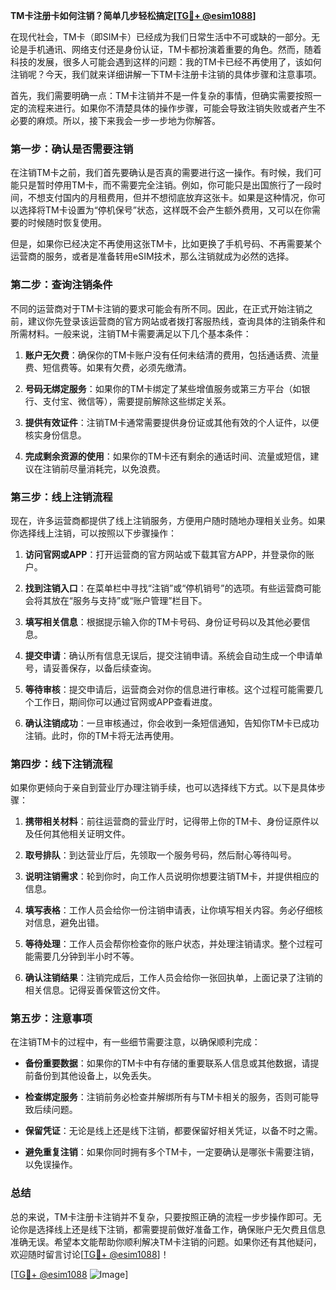 **TM卡注册卡如何注销？简单几步轻松搞定[[TG💪+ @esim1088](https://t.me/s/esim1088)]**

在现代社会，TM卡（即SIM卡）已经成为我们日常生活中不可或缺的一部分。无论是手机通讯、网络支付还是身份认证，TM卡都扮演着重要的角色。然而，随着科技的发展，很多人可能会遇到这样的问题：我的TM卡已经不再使用了，该如何注销呢？今天，我们就来详细讲解一下TM卡注册卡注销的具体步骤和注意事项。

首先，我们需要明确一点：TM卡注销并不是一件复杂的事情，但确实需要按照一定的流程来进行。如果你不清楚具体的操作步骤，可能会导致注销失败或者产生不必要的麻烦。所以，接下来我会一步一步地为你解答。

### 第一步：确认是否需要注销

在注销TM卡之前，我们首先要确认是否真的需要进行这一操作。有时候，我们可能只是暂时停用TM卡，而不需要完全注销。例如，你可能只是出国旅行了一段时间，不想支付国内的月租费用，但并不想彻底放弃这张卡。如果是这种情况，你可以选择将TM卡设置为“停机保号”状态，这样既不会产生额外费用，又可以在你需要的时候随时恢复使用。

但是，如果你已经决定不再使用这张TM卡，比如更换了手机号码、不再需要某个运营商的服务，或者是准备转用eSIM技术，那么注销就成为必然的选择。

### 第二步：查询注销条件

不同的运营商对于TM卡注销的要求可能会有所不同。因此，在正式开始注销之前，建议你先登录该运营商的官方网站或者拨打客服热线，查询具体的注销条件和所需材料。一般来说，注销TM卡需要满足以下几个基本条件：

1. **账户无欠费**：确保你的TM卡账户没有任何未结清的费用，包括通话费、流量费、短信费等。如果有欠费，必须先缴清。
   
2. **号码无绑定服务**：如果你的TM卡绑定了某些增值服务或第三方平台（如银行、支付宝、微信等），需要提前解除这些绑定关系。
   
3. **提供有效证件**：注销TM卡通常需要提供身份证或其他有效的个人证件，以便核实身份信息。

4. **完成剩余资源的使用**：如果你的TM卡还有剩余的通话时间、流量或短信，建议在注销前尽量消耗完，以免浪费。

### 第三步：线上注销流程

现在，许多运营商都提供了线上注销服务，方便用户随时随地办理相关业务。如果你选择线上注销，可以按照以下步骤操作：

1. **访问官网或APP**：打开运营商的官方网站或下载其官方APP，并登录你的账户。

2. **找到注销入口**：在菜单栏中寻找“注销”或“停机销号”的选项。有些运营商可能会将其放在“服务与支持”或“账户管理”栏目下。

3. **填写相关信息**：根据提示输入你的TM卡号码、身份证号码以及其他必要信息。

4. **提交申请**：确认所有信息无误后，提交注销申请。系统会自动生成一个申请单号，请妥善保存，以备后续查询。

5. **等待审核**：提交申请后，运营商会对你的信息进行审核。这个过程可能需要几个工作日，期间你可以通过官网或APP查看进度。

6. **确认注销成功**：一旦审核通过，你会收到一条短信通知，告知你TM卡已成功注销。此时，你的TM卡将无法再使用。

### 第四步：线下注销流程

如果你更倾向于亲自到营业厅办理注销手续，也可以选择线下方式。以下是具体步骤：

1. **携带相关材料**：前往运营商的营业厅时，记得带上你的TM卡、身份证原件以及任何其他相关证明文件。

2. **取号排队**：到达营业厅后，先领取一个服务号码，然后耐心等待叫号。

3. **说明注销需求**：轮到你时，向工作人员说明你想要注销TM卡，并提供相应的信息。

4. **填写表格**：工作人员会给你一份注销申请表，让你填写相关内容。务必仔细核对信息，避免出错。

5. **等待处理**：工作人员会帮你检查你的账户状态，并处理注销请求。整个过程可能需要几分钟到半小时不等。

6. **确认注销结果**：注销完成后，工作人员会给你一张回执单，上面记录了注销的相关信息。记得妥善保管这份文件。

### 第五步：注意事项

在注销TM卡的过程中，有一些细节需要注意，以确保顺利完成：

- **备份重要数据**：如果你的TM卡中有存储的重要联系人信息或其他数据，请提前备份到其他设备上，以免丢失。
  
- **检查绑定服务**：注销前务必检查并解绑所有与TM卡相关的服务，否则可能导致后续问题。

- **保留凭证**：无论是线上还是线下注销，都要保留好相关凭证，以备不时之需。

- **避免重复注销**：如果你同时拥有多个TM卡，一定要确认是哪张卡需要注销，以免误操作。

### 总结

总的来说，TM卡注册卡注销并不复杂，只要按照正确的流程一步步操作即可。无论你是选择线上还是线下注销，都需要提前做好准备工作，确保账户无欠费且信息准确无误。希望本文能帮助你顺利解决TM卡注销的问题。如果你还有其他疑问，欢迎随时留言讨论[[TG💪+ @esim1088](https://t.me/s/esim1088)]！

[[TG💪+ @esim1088](https://t.me/s/esim1088) ![Image](https://i.postimg.cc/4NQfJmqS/Snipaste-2025-05-13-00-14-12.png)]